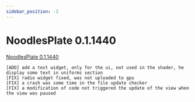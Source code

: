 ```yaml
---
sidebar_position: -2
---
```


# NoodlesPlate 0.1.1440

[NoodlesPlate 0.1.1440](https://github.com/aiekick/NoodlesPlate/releases/tag/v0.1.1440)

```
[ADD] add a text widget, only for the ui, not used in the shader, he display some text in uniforms section
[FIX] radio widget fixed, was not uploaded to gpu
[FIX] a crash was some time in the file update checker
[FIX] a modification of code not triggered the update of the view when the view was paused
```
